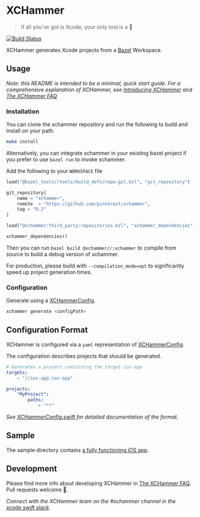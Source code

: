 # XCHammer
> If all you've got is Xcode, your only tool is a 🔨

[![Build Status](https://travis-ci.org/pinterest/xchammer.svg?branch=master)](https://travis-ci.org/pinterest/xchammer)

XCHammer generates Xcode projects from a [Bazel](https://bazel.build/) Workspace.

## Usage

_Note: this README is intended to be a minimal, quick start guide. For a comprehensive explanation of XCHammer, see [Introducing XCHammer](Docs/FastAndReproducibleBuildsWithXCHammer.md) and [The XCHammer FAQ](Docs/XCHammerFAQ.md)_

### Installation

You can clone the xchammer repository and run the following to build and install on your path.

```bash
make install
```

Alternatively, you can integrate xchammer in your existing bazel project if you prefer to use `bazel run` to invoke xchammer.

Add the following to your `WORKSPACE` file
```python
load("@bazel_tools//tools/build_defs/repo:git.bzl", "git_repository")

git_repository(
    name = "xchammer",
    remote  = "https://github.com/pinterest/xchammer",
    tag = "0.2"
)

load("@xchammer:third_party:repositories.bzl", "xchammer_dependencies")

xchammer_dependencies()
```

Then you can run `bazel build @xchammer//:xchammer` to compile from source to build a debug version of xchammer.

For production, please build with `--compilation_mode=opt` to significantly speed up project generation times.

### Configuration

Generate using a [XCHammerConfig](https://github.com/pinterest/xchammer/blob/master/Sources/XCHammer/XCHammerConfig.swift).

```bash
xchammer generate <configPath>
```

## Configuration Format

XCHammer is configured via a `yaml` representation of [XCHammerConfig](https://github.com/pinterest/xchammer/blob/master/Sources/XCHammer/XCHammerConfig.swift).

The configuration describes projects that should be generated.

```yaml
# Generates a project containing the target ios-app
targets:
    - "//ios-app:ios-app"

projects:
    "MyProject":
        paths:
            - "**"
```

_See [XCHammerConfig.swift](https://github.com/pinterest/xchammer/blob/master/Sources/XCHammer/XCHammerConfig.swift) for detailed documentation of the format._

## Sample

The sample directory contains [a fully functioning iOS app](https://github.com/pinterest/xchammer/blob/master/sample/UrlGet).

## Development

Please find more info about developing XCHammer in [The XCHammer FAQ](Docs/XCHammerFAQ.md). Pull requests welcome 💖.

_Connect with the XCHammer team on the #xchammer channel in the [xcode.swift slack](https://join.slack.com/t/xcodeswift/shared_invite/enQtNDIxMjM4MTEzODI2LWVmZGVhNjc4MjM3NTRhM2Q1ZGJhYjI3NjZkNTYzMGYyODNmNWZlMmM3OWNkMWQzZjhkMmM0ODEyOTZmMWI4M2E)._
